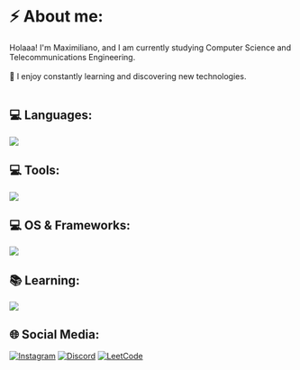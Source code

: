 # ⚡ About me:
Holaaa! I'm Maximiliano, and I am currently studying Computer Science and Telecommunications Engineering.<br><br>🚀 I enjoy constantly learning and discovering new technologies.<br><br>

## 💻 Languages:
![](https://skillicons.dev/icons?i=cpp,python,java,sql)
## 💻 Tools:
![](https://skillicons.dev/icons?i=nginx,vscode,git,docker)
## 💻 OS & Frameworks:
![](https://skillicons.dev/icons?i=bootsrap)

## 📚 Learning:
![](https://skillicons.dev/icons?i=aws,html,css,js,r)

## 🌐 Social Media:
[![Instagram](https://img.shields.io/badge/Instagram-%23E4405F.svg?logo=Instagram&logoColor=white)](https://instagram.com/m.adonnis)   [![Discord](https://img.shields.io/badge/Discord-%237289DA.svg?logo=discord&logoColor=white)](https://discord.gg/https://discord.gg/kGM82BPpeE)  [![LeetCode](https://img.shields.io/badge/LeetCode-%23FFA116.svg?logo=LeetCode&logoColor=white)](https://leetcode.com/u/maxxeee/)
